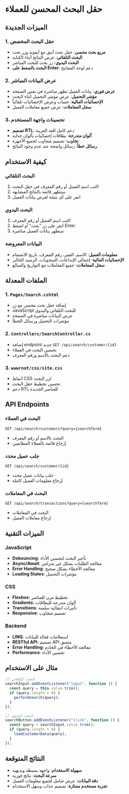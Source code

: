 # حقل البحث المحسن للعملاء

## الميزات الجديدة

### 1. حقل البحث المخصص

- **مربع بحث محسن**: حقل بحث أنيق مع أيقونة وزر بحث
- **البحث التلقائي**: عرض النتائج أثناء الكتابة
- **البحث اليدوي**: زر بحث للبحث المباشر
- **البحث بالضغط على Enter**: دعم لوحة المفاتيح

### 2. عرض البيانات المباشر

- **عرض فوري**: بيانات العميل تظهر مباشرة في نفس الصفحة
- **مؤشر التحميل**: عرض مؤشر التحميل أثناء البحث
- **الإحصائيات المالية**: حساب وعرض الإحصائيات تلقائياً
- **سجل المعاملات**: عرض جميع معاملات العميل

### 3. تحسينات واجهة المستخدم

- **تصميم RTL**: دعم كامل للغة العربية
- **ألوان متدرجة**: بطاقات إحصائيات بألوان جذابة
- **تجاوب**: تصميم متجاوب لجميع الأجهزة
- **رسائل خطأ**: رسائل واضحة عند عدم وجود النتائج

## كيفية الاستخدام

### البحث التلقائي

1. اكتب اسم العميل أو رقم المعرف في حقل البحث
2. ستظهر قائمة بالنتائج المشابهة
3. انقر على أي نتيجة لعرض بيانات العميل

### البحث اليدوي

1. اكتب اسم العميل أو رقم المعرف
2. انقر على زر "بحث" أو اضغط Enter
3. ستظهر بيانات العميل مباشرة

### البيانات المعروضة

- **معلومات العميل**: الاسم، العمر، رقم المعرف، تاريخ الانضمام
- **الإحصائيات المالية**: إجمالي الإيداعات، السحوبات، الرصيد الحالي
- **سجل المعاملات**: جميع المعاملات مع التواريخ والمبالغ

## الملفات المعدلة

### 1. `Pages/Search.cshtml`

- إضافة حقل بحث محسن مع زر
- JavaScript للبحث التلقائي واليدوي
- عرض البيانات مباشرة في الصفحة
- مؤشرات التحميل ورسائل الخطأ

### 2. `Controllers/SearchController.cs`

- إضافة endpoint جديد `GET /api/search/customer/{id}`
- تحسين البحث في العملاء
- دعم البحث بالاسم ورقم المعرف

### 3. `wwwroot/css/site.css`

- أنماط CSS لزر البحث
- تحسين تخطيط حقل البحث
- دعم RTL للعناصر الجديدة

## API Endpoints

### البحث في العملاء

```
GET /api/search/customers?query={searchTerm}
```

- البحث بالاسم أو رقم المعرف
- إرجاع قائمة بالعملاء المطابقين

### جلب عميل محدد

```
GET /api/search/customer/{id}
```

- جلب بيانات عميل محدد
- إرجاع معلومات العميل كاملة

### البحث في المعاملات

```
GET /api/search/transactions?query={searchTerm}
```

- البحث في المعاملات
- إرجاع معاملات العميل

## الميزات التقنية

### JavaScript

- **Debouncing**: تأخير البحث لتحسين الأداء
- **Async/Await**: معالجة الطلبات بشكل غير متزامن
- **Error Handling**: معالجة الأخطاء بشكل صحيح
- **Loading States**: مؤشرات التحميل

### CSS

- **Flexbox**: تخطيط مرن للعناصر
- **Gradients**: ألوان متدرجة للبطاقات
- **Transitions**: تأثيرات انتقالية سلسة
- **Responsive**: تصميم متجاوب

### Backend

- **LINQ**: استعلامات فعالة للبيانات
- **RESTful API**: تصميم API متسق
- **Error Handling**: معالجة الأخطاء في الخادم
- **Performance**: تحسين الأداء

## مثال على الاستخدام

```javascript
// البحث التلقائي
searchInput.addEventListener("input", function () {
  const query = this.value.trim();
  if (query.length > 0) {
    performSearch(query);
  }
});

// البحث اليدوي
searchButton.addEventListener("click", function () {
  const query = searchInput.value.trim();
  if (query.length > 0) {
    loadCustomerData(query);
  }
});
```

## النتائج المتوقعة

- **سهولة الاستخدام**: واجهة بسيطة وبديهية
- **سرعة البحث**: نتائج فورية
- **دقة البيانات**: عرض شامل لجميع معلومات العميل
- **تجربة مستخدم ممتازة**: تصميم جذاب وسهل الاستخدام
